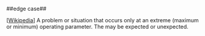 ##edge case##

\[[Wikipedia](http://en.wikipedia.org/wiki/Edge_case)\] A problem or situation that occurs only at an extreme (maximum or minimum) operating parameter. The may be expected or unexpected.

